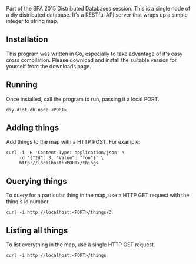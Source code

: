Part of the SPA 2015 Distributed Databases session. This is a
single node of a diy distributed database. It's a RESTful API
server that wraps up a simple integer to string map.

## Installation
This program was written in Go, especially to take advantage of
it's easy cross compilation. Please download and install the
suitable version for yourself from the downloads page.

## Running
Once installed, call the program to run, passing it a local PORT.

    diy-dist-db-node <PORT>

## Adding things
Add things to the map with a HTTP POST. For example:

    curl -i -H 'Content-Type: application/json' \
         -d '{"Id": 3, "Value": "foo"}' \
         http://localhost:<PORT>/things

## Querying things
To query for a particular thing in the map, use a HTTP GET
request with the thing's id number.

    curl -i http://localhost:<PORT>/things/3 

## Listing all things
To list everything in the map, use a single HTTP GET request.

    curl -i http://localhost:<PORT>/things
